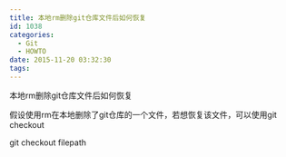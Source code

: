 ```yaml
---
title: 本地rm删除git仓库文件后如何恢复
id: 1038
categories:
  - Git
  - HOWTO
date: 2015-11-20 03:32:30
tags:
---
```


本地rm删除git仓库文件后如何恢复

假设使用rm在本地删除了git仓库的一个文件，若想恢复该文件，可以使用git checkout

git checkout filepath